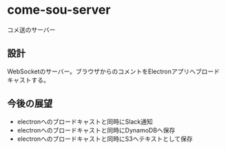 # come-sou-server

コメ送のサーバー

## 設計

WebSocketのサーバー。ブラウザからのコメントをElectronアプリへブロードキャストする。

## 今後の展望

* electronへのブロードキャストと同時にSlack通知
* electronへのブロードキャストと同時にDynamoDBへ保存
* electronへのブロードキャストと同時にS3へテキストとして保存
